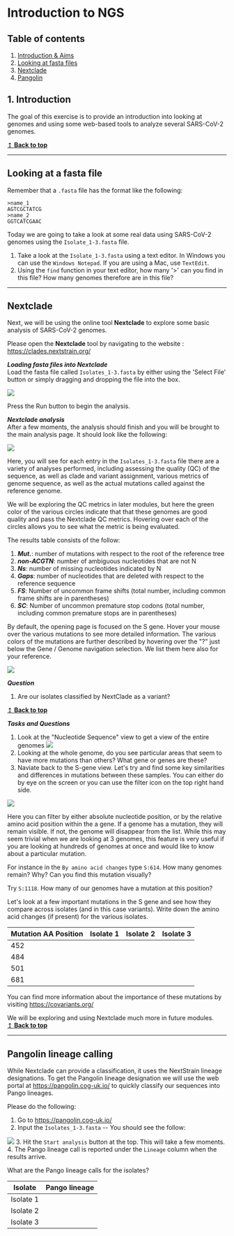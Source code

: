 # Introduction to NGS


## Table of contents
1. [Introduction & Aims](#introduction)
2. [Looking at fasta files](#exercise1)
3. [Nextclade](#exercise2)
4. [Pangolin](#exercise3)


## 1. Introduction <a name="introduction"></a>

The goal of this exercise is to provide an introduction into looking at genomes and using some web-based tools to analyze several SARS-CoV-2 genomes.


 [↥ **Back to top**](#top)

 ******
## Looking at a fasta file <a name="exercise1"></a>
Remember that a `.fasta` file has the format like the following:

```
>name_1
AGTCGCTATCG
>name_2
GGTCATCGAAC
```
Today we are going to take a look at some real data using SARS-CoV-2 genomes using the `Isolate_1-3.fasta` file.

1. Take a look at the `Isolate_1-3.fasta` using a text editor. In Windows you can use the `Windows Notepad`. If you are using a Mac, use `TextEdit`.
2. Using the `find` function in your text editor, how many '>' can you find in this file? How many genomes therefore are in this file?

*******

 ## Nextclade <a name="exercise2"></a>

Next, we will be using the online tool **Nextclade** to explore some basic analysis of SARS-CoV-2 genomes.

Please open the **Nextclade** tool by navigating to the website : https://clades.nextstrain.org/

***Loading fasta files into Nextclade***  
Load the fasta file called ```Isolates_1-3.fasta``` by either using the 'Select File' button or simply dragging and dropping the file into the box.

![](figures/module_1_Nextclade1.png)

Press the Run button to begin the analysis.

***Nextclade analysis***  
After a few moments, the analysis should finish and you will be brought to the main analysis page. It should look like the following:

![](figures/module_1_Nextclade2.png)

Here, you will see for each entry in the `Isolates_1-3.fasta` file there are a variety of analyses performed, including assessing the quality (QC) of the sequence, as well as clade and variant assignment, various metrics of genome sequence, as well as the actual mutations called against the reference genome.

We will be exploring the QC metrics in later modules, but here the green color of the various circles indicate that that these genomes are good quality and pass the Nextclade QC metrics. Hovering over each of the circles allows you to see what the metric is being evaluated.

The results table consists of the follow:
1. ***Mut.***: number of mutations with respect to the root of the reference tree
2. ***non-ACGTN***: number of ambiguous nucleotides that are not N
3. ***Ns***: number of missing nucleotides indicated by N
4. ***Gaps***: number of nucleotides that are deleted with respect to the reference sequence
5. ***FS***: Number of uncommon frame shifts (total number, including common frame shifts are in parentheses)
6. ***SC***: Number of uncommon premature stop codons (total number, including common premature stops are in parentheses)

By default, the opening page is focused on the S gene. Hover your mouse over the various mutations to see more detailed information. The various colors of the mutations are further described by hovering over the "?" just below the Gene / Genome navigation selection. We list them here also for your reference.

![](figures/module_1_Nextclade3.png)

***Question***
1. Are our isolates classified by NextClade as a variant?

[↥ **Back to top**](#top)

***Tasks and Questions***  
1. Look at the "Nucleotide Sequence" view to get a view of the entire genomes
![](figures/module_1_Nextclade4.png)
2. Looking at the whole genome, do you see particular areas that seem to have more mutations than others? What gene or genes are these?
3. Naviate back to the S-gene view. Let's try and find some key similarities and differences in mutations between these samples. You can either do by eye on the screen or you can use the filter icon on the top right hand side.

![](figures/module_1_Nextclade5.png)

Here you can filter by either absolute nucleotide position, or by the relative amino acid position within the a gene. If a genome has a mutation, they will remain visible. If not, the genome will disappear from the list. While this may seem trivial when we are looking at 3 genomes, this feature is very useful if you are looking at hundreds of genomes at once and would like to know about a particular mutation.

For instance in the `By amino acid changes` type `S:614`. How many genomes remain? Why? Can you find this mutation visually?

Try `S:1118`. How many of our genomes have a mutation at this position?



Let's look at a few important mutations in the S gene and see how they compare across isolates (and in this case variants). Write down the amino acid changes (if present) for the various isolates.

| Mutation AA Position | Isolate 1 | Isolate 2 | Isolate 3 |
| ------------- |:-------------:| -----:| -----:|
| 452      |       |    |
| 484      |       |    |
| 501 |     |      |
| 681|    |     |

You can find more information about the importance of these mutations by visiting https://covariants.org/


We will be exploring and using Nextclade much more in future modules.  
[↥ **Back to top**](#top)

**********

## Pangolin lineage calling <a name="exercise3"></a>

While Nextclade can provide a classification, it uses the NextStrain lineage designations. To get the Pangolin lineage designation we will use the web portal at https://pangolin.cog-uk.io/ to quickly classify our sequences into Pango lineages.

Please do the following:
1. Go to https://pangolin.cog-uk.io/
2. Input the `Isolates_1-3.fasta` -- You should see the follow:

![](figures/module_1_pango_1.png)
3. Hit the `Start analysis` button at the top. This will take a few moments.
4. The Pango lineage call is reported under the `Lineage` column when the results arrive.

What are the Pango lineage calls for the isolates?

| Isolate | Pango lineage |
| ------------- |:-------------:
| Isolate 1     |       
| Isolate 2      |     
| Isolate 3      |  
